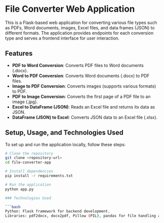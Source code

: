 # File Converter Web Application

This is a Flask-based web application for converting various file types such as PDFs, Word documents, images, Excel files, and data frames (JSON) to different formats. The application provides endpoints for each conversion type and serves a frontend interface for user interaction.

## Features

- **PDF to Word Conversion**: Converts PDF files to Word documents (.docx).
- **Word to PDF Conversion**: Converts Word documents (.docx) to PDF files.
- **Image to PDF Conversion**: Converts images (supports various formats) to PDF.
- **PDF to Image Conversion**: Converts the first page of a PDF file to an image (.jpg).
- **Excel to DataFrame (JSON)**: Reads an Excel file and returns its data as JSON.
- **DataFrame (JSON) to Excel**: Converts JSON data to an Excel file (.xlsx).

## Setup, Usage, and Technologies Used

To set up and run the application locally, follow these steps:

```bash
# Clone the repository
git clone <repository-url>
cd file-converter-app

# Install dependencies
pip install -r requirements.txt

# Run the application
python app.py

### Technologies Used

```bash
Python: Flask framework for backend development.
Libraries: pdf2docx, docx2pdf, Pillow (PIL), pandas for file handling and conversions.

